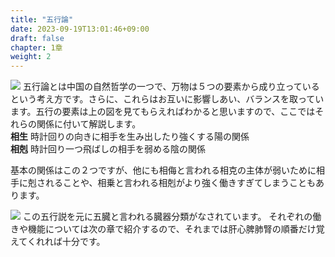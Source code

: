 ```yaml
---
title: "五行論"
date: 2023-09-19T13:01:46+09:00
draft: false
chapter: 1章
weight: 2
---
```

![](/images/5.jpg)
五行論とは中国の自然哲学の一つで、万物は５つの要素から成り立っているという考え方です。さらに、これらはお互いに影響しあい、バランスを取っています。五行の要素は上の図を見てもらえればわかると思いますので、ここではそれらの関係に付いて解説します。  
**相生** 時計回りの向きに相手を生み出したり強くする陽の関係  
**相剋** 時計回り一つ飛ばしの相手を弱める陰の関係  

基本の関係はこの２つですが、他にも相侮と言われる相克の主体が弱いために相手に剋されることや、相乗と言われる相剋がより強く働きすぎてしまうこともあります。

![](/images/22868572.jpg)
この五行説を元に五臓と言われる臓器分類がなされています。
それぞれの働きや機能については次の章で紹介するので、それまでは肝心脾肺腎の順番だけ覚えてくれれば十分です。
